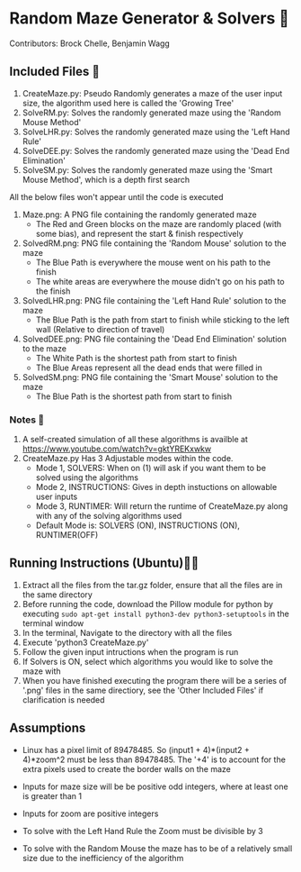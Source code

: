# Random Maze Generator & Solvers 🧩

Contributors: Brock Chelle, Benjamin Wagg

## Included Files 📁

1. CreateMaze.py: Pseudo Randomly generates a maze of the user input size, the algorithm used here is called the 'Growing Tree'
2. SolveRM.py: Solves the randomly generated maze using the 'Random Mouse Method'
3. SolveLHR.py: Solves the randomly generated maze using the 'Left Hand Rule'
4. SolveDEE.py: Solves the randomly generated maze using the 'Dead End Elimination'
5. SolveSM.py: Solves the randomly generated maze using the 'Smart Mouse Method', which is a depth first search

All the below files won't appear until the code is executed
1. Maze.png: A PNG file containing the randomly generated maze
    * The Red and Green blocks on the maze are randomly placed (with some bias), and represent the start & finish respectively
2. SolvedRM.png: PNG file containing the 'Random Mouse' solution to the maze
    * The Blue Path is everywhere the mouse went on his path to the finish
    * The white areas are everywhere the mouse didn't go on his path to the finish
3. SolvedLHR.png: PNG file containing the 'Left Hand Rule' solution to the maze
    * The Blue Path is the path from start to finish while sticking to the left wall (Relative to direction of travel)
4. SolvedDEE.png: PNG file containing the 'Dead End Elimination' solution to the maze
    * The White Path is the shortest path from start to finish
    * The Blue Areas represent all the dead ends that were filled in
5. SolvedSM.png: PNG file containing the 'Smart Mouse' solution to the maze
    * The Blue Path is the shortest path from start to finish

### Notes 📝

1. A self-created simulation of all these algorithms is availble at https://www.youtube.com/watch?v=gktYREKxwkw
2. CreateMaze.py Has 3 Adjustable modes within the code.
    * Mode 1, SOLVERS: When on (1) will ask if you want them to be solved using the algorithms
    * Mode 2, INSTRUCTIONS: Gives in depth instuctions on allowable user inputs
    * Mode 3, RUNTIMER: Will return the runtime of CreateMaze.py along with any of the solving algorithms used
    * Default Mode is: SOLVERS (ON), INSTRUCTIONS (ON), RUNTIMER(OFF)

## Running Instructions (Ubuntu)🏃‍♀️

1. Extract all the files from the tar.gz folder, ensure that all the files are in the same directory
2. Before running the code, download the Pillow module for python by executing `sudo apt-get install python3-dev python3-setuptools` in the terminal window
3. In the terminal, Navigate to the directory with all the files
4. Execute 'python3 CreateMaze.py'
5. Follow the given input intructions when the program is run
6. If Solvers is ON, select which algorithms you would like to solve the maze with
7. When you have finished executing the program there will be a series of '.png' files in the same directiory, see the 'Other Included Files' if clarification is needed

## Assumptions

* Linux has a pixel limit of 89478485. So (input1 + 4)*(input2 + 4)*zoom^2 must be less than 89478485. The '+4' is to account for the extra pixels used to create the border walls on the maze
* Inputs for  maze size will be be positive odd integers, where at least one is greater than 1
* Inputs for zoom are positive integers

* To solve with the Left Hand Rule the Zoom must be divisible by 3
* To solve with the Random Mouse the maze has to be of a relatively small size due to the inefficiency of the algorithm
